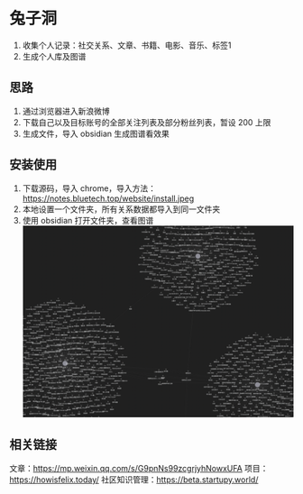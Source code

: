 # 兔子洞

1. 收集个人记录：社交关系、文章、书籍、电影、音乐、标签1
2. 生成个人库及图谱

## 思路

1. 通过浏览器进入新浪微博
2. 下载自己以及目标账号的全部关注列表及部分粉丝列表，暂设 200 上限
3. 生成文件，导入 obsidian 生成图谱看效果

## 安装使用

1. 下载源码，导入 chrome，导入方法：https://notes.bluetech.top/website/install.jpeg
2. 本地设置一个文件夹，所有关系数据都导入到同一文件夹
3. 使用 obsidian 打开文件夹，查看图谱
![](graph.png "")


## 相关链接

文章：https://mp.weixin.qq.com/s/G9pnNs99zcgrjyhNowxUFA 
项目：https://howisfelix.today/
社区知识管理：https://beta.startupy.world/